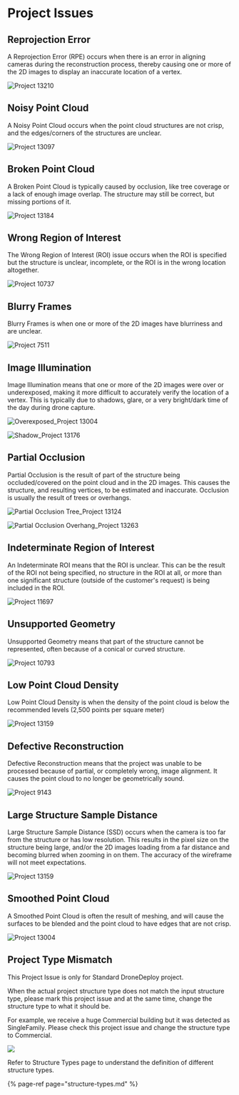 # Project Issues

## Reprojection Error

A Reprojection Error \(RPE\) occurs when there is an error in aligning cameras during the reconstruction process, thereby causing one or more of the 2D images to display an inaccurate location of a vertex.

![Project 13210](../.gitbook/assets/rpe_project13210.gif)

## Noisy Point Cloud

A Noisy Point Cloud occurs when the point cloud structures are not crisp, and the edges/corners of the structures are unclear.

![Project 13097](../.gitbook/assets/noisy-point-cloud_project13097.gif)

## Broken Point Cloud

A Broken Point Cloud is typically caused by occlusion, like tree coverage or a lack of enough image overlap. The structure may still be correct, but missing portions of it.

![Project 13184](../.gitbook/assets/broken-point-cloud_project13184.gif)

## Wrong Region of Interest

The Wrong Region of Interest \(ROI\) issue occurs when the ROI is specified but the structure is unclear, incomplete, or the ROI is in the wrong location altogether.

![Project 10737](../.gitbook/assets/wrong-roi_project10737.gif)

## Blurry Frames

Blurry Frames is when one or more of the 2D images have blurriness and are unclear.

![Project 7511](../.gitbook/assets/blurry-frames_project7511.gif)

## Image Illumination

Image Illumination means that one or more of the 2D images were over or underexposed, making it more difficult to accurately verify the location of a vertex. This is typically due to shadows, glare, or a very bright/dark time of the day during drone capture.

![Overexposed\_Project 13004](../.gitbook/assets/image-illumination_bright_project13004.gif)

![Shadow\_Project 13176](../.gitbook/assets/image-illumination_dark_project13176.gif)

## Partial Occlusion

Partial Occlusion is the result of part of the structure being occluded/covered on the point cloud and in the 2D images. This causes the structure, and resulting vertices, to be estimated and inaccurate. Occlusion is usually the result of trees or overhangs.

![Partial Occlusion Tree\_Project 13124](../.gitbook/assets/partial-occlusion_tree_project13124.gif)

![Partial Occlusion Overhang\_Project 13263](../.gitbook/assets/partial-occlusion_overhang_project13263.gif)

## Indeterminate Region of Interest

An Indeterminate ROI means that the ROI is unclear. This can be the result of the ROI not being specified, no structure in the ROI at all, or more than one significant structure \(outside of the customer's request\) is being included in the ROI.

![Project 11697](../.gitbook/assets/indeterminate-roi_project11697.gif)

## Unsupported Geometry

Unsupported Geometry means that part of the structure cannot be represented, often because of a conical or curved structure.

![Project 10793](../.gitbook/assets/unsupported-geometry_project10793.gif)

## Low Point Cloud Density

Low Point Cloud Density is when the density of the point cloud is below the recommended levels \(2,500 points per square meter\)

![Project 13159](../.gitbook/assets/low-point-cloud-density_project13159.gif)

## Defective Reconstruction

Defective Reconstruction means that the project was unable to be processed because of partial, or completely wrong, image alignment. It causes the point cloud to no longer be geometrically sound.

![Project 9143](../.gitbook/assets/defective-reconstruction_project9143.gif)

## Large Structure Sample Distance

Large Structure Sample Distance \(SSD\) occurs when the camera is too far from the structure or has low resolution. This results in the pixel size on the structure being large, and/or the 2D images loading from a far distance and becoming blurred when zooming in on them. The accuracy of the wireframe will not meet expectations.

![Project 13159](../.gitbook/assets/large-ssd_project13159.gif)

## Smoothed Point Cloud

A Smoothed Point Cloud is often the result of meshing, and will cause the surfaces to be blended and the point cloud to have edges that are not crisp.

![Project 13004](../.gitbook/assets/smoothed-point-cloud_project-13001.gif)

## Project Type Mismatch

This Project Issue is only for Standard DroneDeploy project.

When the actual project structure type does not match the input structure type, please mark this project issue and at the same time, change the structure type to what it should be.

For example, we receive a huge Commercial building but it was detected as SingleFamily. Please check this project issue and change the structure type to Commercial.

![](../.gitbook/assets/2018-09-13_14-11-59.jpg)

Refer to Structure Types page to understand the definition of different structure types.

{% page-ref page="structure-types.md" %}

